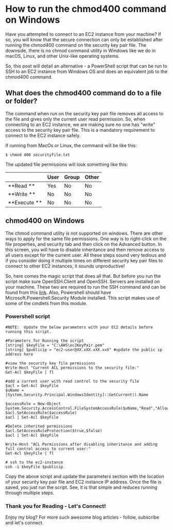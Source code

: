 # How to run the chmod400 command on Windows

Have you attempted to connect to an EC2 instance from your machine? If so, you will know that the secure connection can only be established after running the chmod400 command on the security key pair file. The downside, there is no chmod command utility in Windows like we do in macOS, Linux, and other Unix-like operating systems. 

So, this post will detail an alternative - a PowerShell script that can be run to SSH to an EC2 instance from Windows OS and does an equivalent job to the chmod400 command. 

## What does the chmod400 command do to a file or folder?

The command when run on the security key pair file removes all access to the file and gives only the current user read permission. So, when connecting to an EC2 instance, we are making sure no one has "write" access to the security key pair file. This is a mandatory requirement to connect to the EC2 instance safely. 

If running from MacOs or Linux, the command will be like this:

```
$ chmod 400 securityfile.txt
``` 

The updated file permissions will look something like this:

|         | User | Group | Other |
|---------|------|-------|-------|
| **Read  **  | Yes  | No    | No    |
| **Write **  | No   | No    | No    |
| **Execute **| No   | No    | No    |

## chmod400 on Windows

The chmod command utility is not supported on windows. There are other ways to apply for the same file permissions. One way is to right-click on the file properties, and security tab and then click on the Advanced button. In this screen, you will have to disable inheritance and then remove access to all users except for the current user.  All these steps sound very tedious and if you consider doing it multiple times on different security key pair files to connect to other EC2 instances, it sounds unproductive!

So, here comes the magic script that does all that. But before you run the script make sure OpenSSH.Client and OpenSSH. Servers are installed on your machine. These two are required to run the SSH command and can be found from this [link](https://docs.microsoft.com/en-us/windows-server/administration/openssh/openssh_install_firstuse). Also, Powershell should have Microsoft.Powershell.Security Module installed. This script makes use of some of the cmdlets from this module.

### Powershell script

```
#NOTE:  Update the below parameters with your EC2 details before running this script.

#Parameters for Running the script
[string] $keyFile = "C:\AWS\ec2KeyPair.pem"
[string] $publicip = "ec2-user@XX.xXX.xXX.xxX" #update the public ip address here

#view the security key file permissions
Write-Host "Current ACL permissions to the security file:"
Get-Acl $keyFile | fl

#add a current user with read control to the security file
$acl = Get-Acl $keyFile
$uName = [System.Security.Principal.WindowsIdentity]::GetCurrent().Name

$accessRule = New-Object System.Security.AccessControl.FileSystemAccessRule($uName,"Read","Allow")
$acl.SetAccessRule($accessRule)
$acl | Set-Acl $keyFile

#Delete inherited permissions
$acl.SetAccessRuleProtection($true,$false)
$acl | Set-Acl $keyFile

Write-Host "ACL Permissions after disabling inheritance and adding full control access to current user:"
Get-Acl $keyFile | fl

# ssh to the ec2-instance
ssh -i $keyFile $publicip
``` 

Copy the above script and update the parameters section with the location of your security key pair file and EC2 instance IP address. Once the file is saved, you just run the script. See, it is that simple and reduces running through multiple steps. 


### Thank you for Reading - Let's Connect!
Enjoy my blog? For more such awesome blog articles - follow, subscribe and let's connect.


